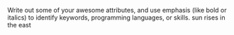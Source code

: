Write out some of your awesome attributes, and use emphasis (like bold or italics) to identify keywords, programming languages, or skills. 
sun rises in the east
